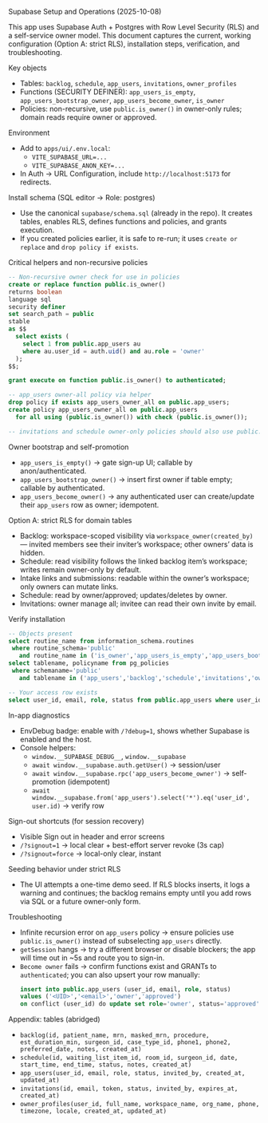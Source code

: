 Supabase Setup and Operations (2025-10-08)

This app uses Supabase Auth + Postgres with Row Level Security (RLS) and a self-service owner model. This document captures the current, working configuration (Option A: strict RLS), installation steps, verification, and troubleshooting.

Key objects
- Tables: `backlog`, `schedule`, `app_users`, `invitations`, `owner_profiles`
- Functions (SECURITY DEFINER): `app_users_is_empty`, `app_users_bootstrap_owner`, `app_users_become_owner`, `is_owner`
- Policies: non-recursive, use `public.is_owner()` in owner-only rules; domain reads require owner or approved.

Environment
- Add to `apps/ui/.env.local`:
  - `VITE_SUPABASE_URL=...`
  - `VITE_SUPABASE_ANON_KEY=...`
- In Auth → URL Configuration, include `http://localhost:5173` for redirects.

Install schema (SQL editor → Role: postgres)
- Use the canonical `supabase/schema.sql` (already in the repo). It creates tables, enables RLS, defines functions and policies, and grants execution.
- If you created policies earlier, it is safe to re-run; it uses `create or replace` and `drop policy if exists`.

Critical helpers and non-recursive policies

```sql
-- Non-recursive owner check for use in policies
create or replace function public.is_owner()
returns boolean
language sql
security definer
set search_path = public
stable
as $$
  select exists (
    select 1 from public.app_users au
    where au.user_id = auth.uid() and au.role = 'owner'
  );
$$;

grant execute on function public.is_owner() to authenticated;

-- app_users owner-all policy via helper
drop policy if exists app_users_owner_all on public.app_users;
create policy app_users_owner_all on public.app_users
  for all using (public.is_owner()) with check (public.is_owner());

-- invitations and schedule owner-only policies should also use public.is_owner()
```

Owner bootstrap and self-promotion
- `app_users_is_empty()` → gate sign-up UI; callable by anon/authenticated.
- `app_users_bootstrap_owner()` → insert first owner if table empty; callable by authenticated.
- `app_users_become_owner()` → any authenticated user can create/update their `app_users` row as owner; idempotent.

Option A: strict RLS for domain tables
- Backlog: workspace-scoped visibility via `workspace_owner(created_by)` — invited members see their inviter’s workspace; other owners’ data is hidden.
- Schedule: read visibility follows the linked backlog item’s workspace; writes remain owner-only by default.
- Intake links and submissions: readable within the owner’s workspace; only owners can mutate links.
- Schedule: read by owner/approved; updates/deletes by owner.
- Invitations: owner manage all; invitee can read their own invite by email.

Verify installation
```sql
-- Objects present
select routine_name from information_schema.routines
 where routine_schema='public'
   and routine_name in ('is_owner','app_users_is_empty','app_users_bootstrap_owner','app_users_become_owner');
select tablename, policyname from pg_policies
 where schemaname='public'
   and tablename in ('app_users','backlog','schedule','invitations','owner_profiles');

-- Your access row exists
select user_id, email, role, status from public.app_users where user_id = '<YOUR-UID>';
```

In-app diagnostics
- EnvDebug badge: enable with `/?debug=1`, shows whether Supabase is enabled and the host.
- Console helpers:
  - `window.__SUPABASE_DEBUG__`, `window.__supabase`
  - `await window.__supabase.auth.getUser()` → session/user
  - `await window.__supabase.rpc('app_users_become_owner')` → self-promotion (idempotent)
  - `await window.__supabase.from('app_users').select('*').eq('user_id', user.id)` → verify row

Sign-out shortcuts (for session recovery)
- Visible Sign out in header and error screens
- `/?signout=1` → local clear + best-effort server revoke (3s cap)
- `/?signout=force` → local-only clear, instant

Seeding behavior under strict RLS
- The UI attempts a one-time demo seed. If RLS blocks inserts, it logs a warning and continues; the backlog remains empty until you add rows via SQL or a future owner-only form.

Troubleshooting
- Infinite recursion error on `app_users` policy → ensure policies use `public.is_owner()` instead of subselecting `app_users` directly.
- `getSession` hangs → try a different browser or disable blockers; the app will time out in ~5s and route you to sign-in.
- `Become owner` fails → confirm functions exist and GRANTs to `authenticated`; you can also upsert your row manually:
  ```sql
  insert into public.app_users (user_id, email, role, status)
  values ('<UID>','<email>','owner','approved')
  on conflict (user_id) do update set role='owner', status='approved', email=excluded.email;
  ```

Appendix: tables (abridged)
- `backlog(id, patient_name, mrn, masked_mrn, procedure, est_duration_min, surgeon_id, case_type_id, phone1, phone2, preferred_date, notes, created_at)`
- `schedule(id, waiting_list_item_id, room_id, surgeon_id, date, start_time, end_time, status, notes, created_at)`
- `app_users(user_id, email, role, status, invited_by, created_at, updated_at)`
- `invitations(id, email, token, status, invited_by, expires_at, created_at)`
- `owner_profiles(user_id, full_name, workspace_name, org_name, phone, timezone, locale, created_at, updated_at)`
